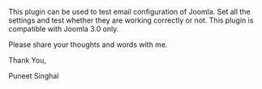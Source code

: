 This plugin can be used to test email configuration of Joomla.
Set all the settings and test whether they are working correctly  or not.
This plugin is compatible with Joomla 3.0 only.

Please share your thoughts and words with me.


Thank You,

Puneet Singhal

